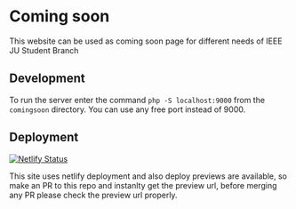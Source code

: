 # Coming soon

This website can be used as coming soon page for different needs of IEEE JU Student Branch

## Development

To run the server enter the command ```php -S localhost:9000``` from the ```comingsoon``` directory. You can use any free port instead of 9000.

## Deployment

[![Netlify Status](https://api.netlify.com/api/v1/badges/1e614fa5-277b-4357-9bfd-ae986e38d5b7/deploy-status)](https://app.netlify.com/sites/comingsoon-ieeejusb/deploys)

This site uses netlify deployment and also deploy previews are available, so make an PR to this repo and instanlty get the preview url, before merging any PR please check the preview url properly.
